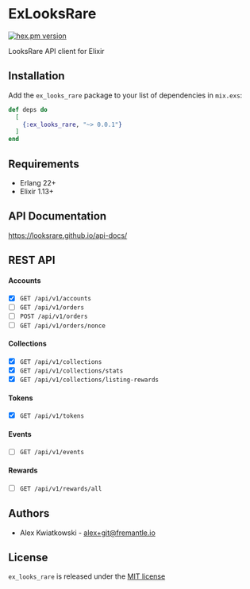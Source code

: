 # ExLooksRare
[![hex.pm version](https://img.shields.io/hexpm/v/ex_looks_rare.svg?style=flat)](https://hex.pm/packages/ex_looks_rare)

LooksRare API client for Elixir

## Installation

Add the `ex_looks_rare` package to your list of dependencies in `mix.exs`:

```elixir
def deps do
  [
    {:ex_looks_rare, "~> 0.0.1"}
  ]
end
```

## Requirements

- Erlang 22+
- Elixir 1.13+

## API Documentation

https://looksrare.github.io/api-docs/

## REST API

#### Accounts

- [x] `GET /api/v1/accounts`
- [ ] `GET /api/v1/orders`
- [ ] `POST /api/v1/orders`
- [ ] `GET /api/v1/orders/nonce`

#### Collections

- [x] `GET /api/v1/collections`
- [x] `GET /api/v1/collections/stats`
- [x] `GET /api/v1/collections/listing-rewards`

#### Tokens

- [x] `GET /api/v1/tokens`

#### Events

- [ ] `GET /api/v1/events`

#### Rewards

- [ ] `GET /api/v1/rewards/all`

## Authors

- Alex Kwiatkowski - alex+git@fremantle.io

## License

`ex_looks_rare` is released under the [MIT license](./LICENSE)
